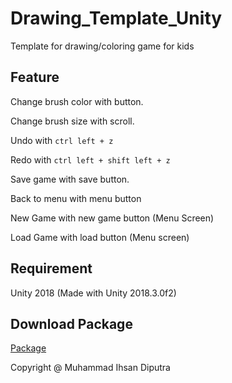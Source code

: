 # Drawing_Template_Unity
Template for drawing/coloring game for kids

## Feature ##

Change brush color with button.

Change brush size with scroll.

Undo with ```ctrl left + z```

Redo with ```ctrl left + shift left + z```

Save game with save button.

Back to menu with menu button

New Game with new game button (Menu Screen)

Load Game with load button (Menu screen)


## Requirement ##

Unity 2018 (Made with Unity 2018.3.0f2)

## Download Package ##
[Package](https://github.com/Putragonist/Drawing_Template_Unity/tree/master/Assets/putragonist_drawing_game/Package)

Copyright @ Muhammad Ihsan Diputra
